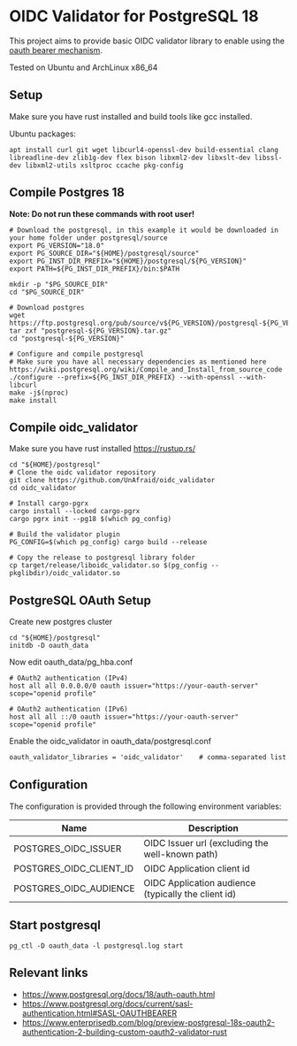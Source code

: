 # OIDC Validator for PostgreSQL 18
This project aims to provide basic OIDC validator library to enable using the [oauth bearer mechanism](https://www.postgresql.org/docs/18/auth-oauth.html).

Tested on Ubuntu and ArchLinux x86_64

## Setup
Make sure you have rust installed and build tools like gcc installed.

Ubuntu packages:
```shell
apt install curl git wget libcurl4-openssl-dev build-essential clang libreadline-dev zlib1g-dev flex bison libxml2-dev libxslt-dev libssl-dev libxml2-utils xsltproc ccache pkg-config
```

## Compile Postgres 18
**Note: Do not run these commands with root user!**
```shell
# Download the postgresql, in this example it would be downloaded in your home folder under postgresql/source
export PG_VERSION="18.0"
export PG_SOURCE_DIR="${HOME}/postgresql/source"
export PG_INST_DIR_PREFIX="${HOME}/postgresql/${PG_VERSION}"
export PATH=${PG_INST_DIR_PREFIX}/bin:$PATH

mkdir -p "$PG_SOURCE_DIR"
cd "$PG_SOURCE_DIR"

# Download postgres
wget https://ftp.postgresql.org/pub/source/v${PG_VERSION}/postgresql-${PG_VERSION}.tar.gz
tar zxf "postgresql-${PG_VERSION}.tar.gz"
cd "postgresql-${PG_VERSION}"

# Configure and compile postgresql
# Make sure you have all necessary dependencies as mentioned here https://wiki.postgresql.org/wiki/Compile_and_Install_from_source_code
./configure --prefix=${PG_INST_DIR_PREFIX} --with-openssl --with-libcurl
make -j$(nproc)
make install
```

## Compile oidc_validator
Make sure you have rust installed https://rustup.rs/
```shell
cd "${HOME}/postgresql"
# Clone the oidc validator repository
git clone https://github.com/UnAfraid/oidc_validator
cd oidc_validator

# Install cargo-pgrx
cargo install --locked cargo-pgrx
cargo pgrx init --pg18 $(which pg_config)

# Build the validator plugin
PG_CONFIG=$(which pg_config) cargo build --release

# Copy the release to postgresql library folder 
cp target/release/liboidc_validator.so $(pg_config --pkglibdir)/oidc_validator.so
```

## PostgreSQL OAuth Setup
Create new postgres cluster
```shell
cd "${HOME}/postgresql"
initdb -D oauth_data
```

Now edit oauth_data/pg_hba.conf
```
# OAuth2 authentication (IPv4)
host all all 0.0.0.0/0 oauth issuer="https://your-oauth-server" scope="openid profile"

# OAuth2 authentication (IPv6)
host all all ::/0 oauth issuer="https://your-oauth-server" scope="openid profile"
```

Enable the oidc_validator in oauth_data/postgresql.conf
```diff
oauth_validator_libraries = 'oidc_validator'	# comma-separated list of trusted validator modules
```

## Configuration
The configuration is provided through the following environment variables:

| Name                    | Description                                         |
|-------------------------|-----------------------------------------------------|
| POSTGRES_OIDC_ISSUER    | OIDC Issuer url (excluding the well-known path)     |
| POSTGRES_OIDC_CLIENT_ID | OIDC Application client id                          |
| POSTGRES_OIDC_AUDIENCE  | OIDC Application audience (typically the client id) |


## Start postgresql
```shell
pg_ctl -D oauth_data -l postgresql.log start
```


## Relevant links
* https://www.postgresql.org/docs/18/auth-oauth.html
* https://www.postgresql.org/docs/current/sasl-authentication.html#SASL-OAUTHBEARER
* https://www.enterprisedb.com/blog/preview-postgresql-18s-oauth2-authentication-2-building-custom-oauth2-validator-rust